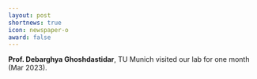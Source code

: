 ```yaml
---
layout: post
shortnews: true
icon: newspaper-o
award: false
---
```

<b>Prof. Debarghya Ghoshdastidar</b>, TU Munich visited our lab for one month (Mar 2023).

